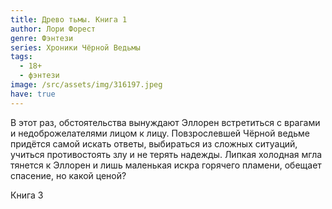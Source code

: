 ```yaml
---
title: Древо тьмы. Книга 1
author: Лори Форест
genre: Фэнтези
series: Хроники Чёрной Ведьмы
tags:
  - 18+
  - фэнтези
image: /src/assets/img/316197.jpeg
have: true
---
```

В этот раз, обстоятельства вынуждают Эллорен встретиться с врагами и недоброжелателями лицом к лицу. Повзрослевшей Чёрной ведьме придётся самой искать ответы, выбираться из сложных ситуаций, учиться противостоять злу и не терять надежды. Липкая холодная мгла тянется к Эллорен и лишь маленькая искра горячего пламени, обещает спасение, но какой ценой? 

Книга 3
